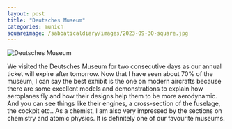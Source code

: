 ```yaml
---
layout: post
title: "Deutsches Museum"
categories: munich
squareimage: /sabbaticaldiary/images/2023-09-30-square.jpg
---
```

<img src="/sabbaticaldiary/images/2023-09-30.jpg" alt="Deutsches Museum" class="center">

We visited the Deutsches Museum for two consecutive days as our annual ticket will expire after tomorrow. Now that I have seen about 70% of the museum, I can say the best exhibit is the one on modern aircrafts because there are some excellent models and demonstrations to explain how aeroplanes fly and how their designs help them to be more aerodynamic. And you can see things like their engines, a cross-section of the fuselage, the cockpit etc.. As a chemist, I am also very impressed by the sections on chemistry and atomic physics. It is definitely one of our favourite museums.